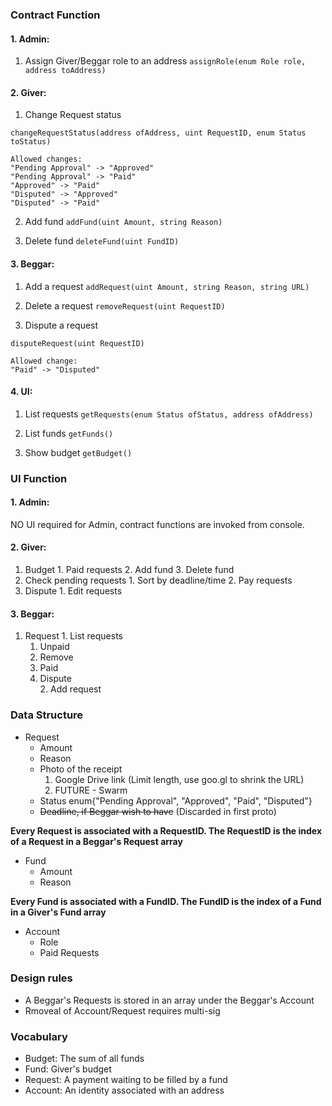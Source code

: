### Contract Function
#### 1. Admin:
  1. Assign Giver/Beggar role to an address
  `assignRole(enum Role role, address toAddress)`

#### 2. Giver:
  1. Change Request status

  ```
  changeRequestStatus(address ofAddress, uint RequestID, enum Status toStatus)

  Allowed changes:
  "Pending Approval" -> "Approved"  
  "Pending Approval" -> "Paid"  
  "Approved" -> "Paid"
  "Disputed" -> "Approved"
  "Disputed" -> "Paid"
  ```

  2. Add fund
  `addFund(uint Amount, string Reason)`

  3. Delete fund 
  `deleteFund(uint FundID)`
  

#### 3. Beggar:
  1. Add a request
  `addRequest(uint Amount, string Reason, string URL)`

  2. Delete a request
  `removeRequest(uint RequestID)`

  3. Dispute a request 
  
  ```
  disputeRequest(uint RequestID)

  Allowed change:
  "Paid" -> "Disputed"
  ```
  

#### 4. UI:
  1. List requests
  `getRequests(enum Status ofStatus, address ofAddress)`

  2. List funds
  `getFunds()`

  3. Show budget
  `getBudget()`


### UI Function
#### 1. Admin: 
  NO UI required for Admin, contract functions are invoked from console.
    
#### 2. Giver:
  1. Budget
  	1. Paid requests
  	2. Add fund
    3. Delete fund
  2. Check pending requests
    1. Sort by deadline/time
    2. Pay requests
  3. Dispute
  	1. Edit requests
  
#### 3. Beggar:
  1. Request
    1. List requests
      1. Unpaid
      	1. Remove
      2. Paid
        1. Dispute     
    2. Add request
      
### Data Structure
* Request 
  * Amount
  * Reason
  * Photo of the receipt
    1. Google Drive link (Limit length, use goo.gl to shrink the URL)
    2. FUTURE - Swarm
  * Status enum{"Pending Approval", "Approved", "Paid", "Disputed"}
  * ~~Deadline, if Beggar wish to have~~ (Discarded in first proto)
  
**Every Request is associated with a RequestID. The RequestID is the index of a Request in a Beggar's Request array**

* Fund
  * Amount
  * Reason
  
**Every Fund is associated with a FundID. The FundID is the index of a Fund in a Giver's Fund array**  

* Account
  * Role
  * Paid Requests

  
### Design rules
* A Beggar's Requests is stored in an array under the Beggar's Account
* Rmoveal of Account/Request requires multi-sig

  
### Vocabulary
* Budget: The sum of all funds
* Fund: Giver's budget
* Request: A payment waiting to be filled by a fund
* Account: An identity associated with an address